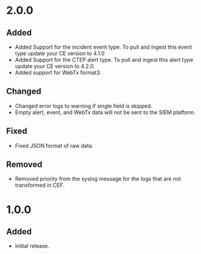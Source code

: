 # 2.0.0
## Added
- Added Support for the incident event type. To pull and ingest this event type update your CE version to 4.1.0
- Added Support for the CTEP alert type. To pull and ingest this alert type update your CE version to 4.2.0.
- Added support for WebTx format3.
## Changed
- Changed error logs to warning if single field is skipped.
- Empty alert, event, and WebTx data will not be sent to the SIEM platform.
## Fixed
- Fixed JSON format of raw data.
## Removed
- Removed priority from the syslog message for the logs that are not transformed in CEF.

# 1.0.0
## Added
- Initial release.

